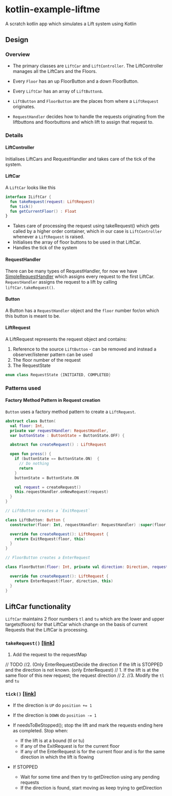 # kotlin-example-liftme
A scratch kotlin app which simulates a Lift system using Kotlin

## Design

### Overview
- The primary classes are `LiftCar` and `LiftController`. The LiftController manages all the LiftCars and the Floors.

- Every `Floor` has an up FloorButton and a down FloorButton.

- Every `LiftCar` has an array of `LiftButton`s.

- `LiftButton` and `FloorButton` are the places from where a `LiftRequest` originates.

- `RequestHandler` decides how to handle the requests originating from the liftbuttons and floorbuttons and which lift to assign that request to.

### Details

#### LiftController
Initialises LiftCars and RequestHandler and takes care of the tick of the system.

#### LiftCar
A `LiftCar` looks like this
```kotlin
interface ILiftCar {
  fun takeRequest(request: LiftRequest)
  fun tick()
  fun getCurrentFloor() : Float
}
```
- Takes care of processing the request using takeRequest() which gets called by a higher order container, which in our case is `LiftController` whenever a `LiftRequest` is raised.
- Initialises the array of floor buttons to be used in that LiftCar.
- Handles the tick of the system



#### RequestHandler

There can be many types of RequestHandler, for now we have [SimpleRequestHandler](https://github.com/gaurav414u/kotlin-example-liftme/blob/master/liftmelib/src/main/kotlin/com/example/liftmelib/SimpleRequestHandler.kt) which assigns every request to the first LiftCar.
`RequestHandler` assigns the request to a lift by calling `liftCar.takeRequest()`.

#### Button
A Button has a `RequestHandler` object and the `floor` number for/on which this button is meant to be.

#### LiftRequest
A LiftRequest represents the request object and contains:
1. Reference to the source `LiftButton` - can be removed and instead a observer/listener pattern can be used
2. The floor number of the request
3. The RequestState

```kotlin
enum class RequestState {INITIATED, COMPLETED}
```


### Patterns used
#### Factory Method Pattern in Request creation
`Button` uses a factory method pattern to create a `LiftRequest`.

```kotlin
abstract class Button(
  val floor: Int,
  private var requestHandler: RequestHandler,
  var buttonState : ButtonState = ButtonState.OFF) {

  abstract fun createRequest() : LiftRequest

  open fun press() {
    if (buttonState == ButtonState.ON)  {
      // Do nothing
      return
    }
    buttonState = ButtonState.ON

    val request = createRequest()
    this.requestHandler.onNewRequest(request)
  }
}

// LiftButton creates a `ExitRequest`

class LiftButton: Button {
  constructor(floor: Int, requestHandler: RequestHandler) :super(floor, requestHandler)

  override fun createRequest(): LiftRequest {
    return ExitRequest(floor, this)
  }
}

// FloorButton creates a EnterRequest

class FloorButton(floor: Int, private val direction: Direction, requestHandler: RequestHandler) : Button(floor, requestHandler) {

  override fun createRequest(): LiftRequest {
    return EnterRequest(floor, direction, this)
  }
}
```

## LiftCar functionality
`LiftCar` maintains 2 floor numbers `tl` and `tu` which are the lower and upper targets(floors) for that LiftCar which change on the basis of current Requests that the LiftCar is processing.

### `takeRequest()` [[link](https://github.com/gaurav414u/kotlin-example-liftme/blob/master/liftmelib/src/main/kotlin/com/example/liftmelib/LiftCar.kt#L38)]
1. Add the request to the requestMap

// TODO
//2. (Only EnterRequest)Decide the direction if the lift is STOPPED and the direction is not known. (only EnterRequest)
//    1. If the lift is at the same floor of this new request; the request direction
//    2.
//3. Modify the `tl` and `tu`


### `tick()` [[link](https://github.com/gaurav414u/kotlin-example-liftme/blob/master/liftmelib/src/main/kotlin/com/example/liftmelib/LiftCar.kt#L63)]
- If the direction is `UP` do `position += 1`
- If the direction is `DOWN` do `position -= 1`
- If needsToBeStopped(); stop the lift and mark the requests ending here as completed. Stop when:
    - If the lift is at a bound (tl or tu)
    - If any of the ExitRequest is for the current floor
    - If any of the EnterRequest is for the current floor and is for the same direction in which the lift is flowing

- If STOPPED
    - Wait for some time and then try to getDirection using any pending requests
    - If the direction is found, start moving as keep trying to getDirection


